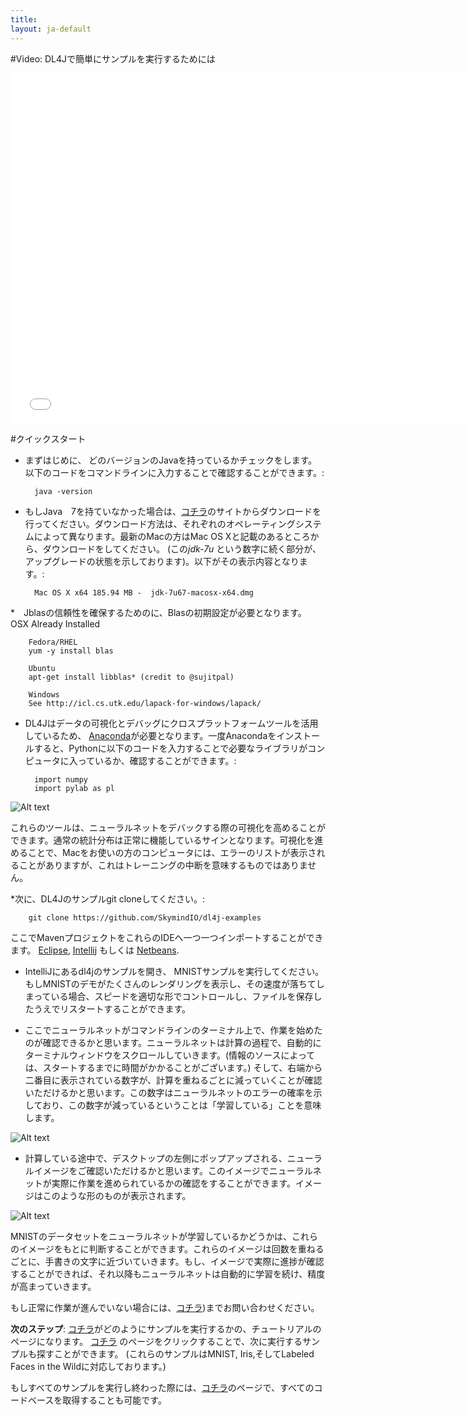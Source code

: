 ```yaml
---
title: 
layout: ja-default
---
```


#Video: DL4Jで簡単にサンプルを実行するためには

<iframe width="750" height="560" src="//www.youtube.com/embed/2lwsHKUrXMk" frameborder="0" allowfullscreen></iframe>

#クイックスタート

* まずはじめに、 どのバージョンのJavaを持っているかチェックをします。以下のコードをコマンドラインに入力することで確認することができます。:

		java -version

* もしJava　7を持ていなかった場合は、[コチラ](http://www.oracle.com/technetwork/java/javase/downloads/jdk7-downloads-1880260.html)のサイトからダウンロードを行ってください。ダウンロード方法は、それぞれのオペレーティングシステムによって異なります。最新のMacの方はMac OS Xと記載のあるところから、ダウンロードをしてください。 (この*jdk-7u* という数字に続く部分が、アップグレードの状態を示しております)。以下がその表示内容となります。:

		Mac OS X x64 185.94 MB -  jdk-7u67-macosx-x64.dmg

*　Jblasの信頼性を確保するためのに、Blasの初期設定が必要となります。
		OSX
		Already Installed
		
		Fedora/RHEL
		yum -y install blas

		Ubuntu
		apt-get install libblas* (credit to @sujitpal)

		Windows
		See http://icl.cs.utk.edu/lapack-for-windows/lapack/

* DL4Jはデータの可視化とデバッグにクロスプラットフォームツールを活用しているため、 [Anaconda](http://continuum.io/downloads)が必要となります。一度Anacondaをインストールすると、Pythonに以下のコードを入力することで必要なライブラリがコンピュータに入っているか、確認することができます。:

		import numpy
		import pylab as pl

![Alt text](../img/python_shot.png)

これらのツールは、ニューラルネットをデバックする際の可視化を高めることができます。通常の統計分布は正常に機能しているサインとなります。可視化を進めることで、Macをお使いの方のコンピュータには、エラーのリストが表示されることがありますが、これはトレーニングの中断を意味するものではありません。

*次に、DL4Jのサンプルgit cloneしてください。:

		git clone https://github.com/SkymindIO/dl4j-examples

ここでMavenプロジェクトをこれらのIDEへ一つ一つインポートすることができます。
[Eclipse](http://books.sonatype.com/m2eclipse-book/reference/creating-sect-importing-projects.html),  [Intellij](https://www.jetbrains.com/idea/help/importing-project-from-maven-model.html) もしくは [Netbeans](http://wiki.netbeans.org/MavenBestPractices).

* IntelliJにあるdl4jのサンプルを開き、 MNISTサンプルを実行してください。もしMNISTのデモがたくさんのレンダリングを表示し、その速度が落ちてしまっている場合、スピードを適切な形でコントロールし、ファイルを保存したうえでリスタートすることができます。

* ここでニューラルネットがコマンドラインのターミナル上で、作業を始めたのが確認できるかと思います。ニューラルネットは計算の過程で、自動的にターミナルウィンドウをスクロールしていきます。(情報のソースによっては、スタートするまでに時間がかかることがございます。) そして、右端から二番目に表示されている数字が、計算を重ねるごとに減っていくことが確認いただけるかと思います。この数字はニューラルネットのエラーの確率を示しており、この数字が減っているということは「学習している」ことを意味します。

![Alt text](../img/learning.png)

* 計算している途中で、デスクトップの左側にポップアップされる、ニューラルイメージをご確認いただけるかと思います。このイメージでニューラルネットが実際に作業を進められているかの確認をすることができます。イメージはこのような形のものが表示されます。

![Alt text](../img/numeral_reconstructions.png)

MNISTのデータセットをニューラルネットが学習しているかどうかは、これらのイメージをもとに判断することができます。これらのイメージは回数を重ねるごとに、手書きの文字に近づいていきます。もし、イメージで実際に進捗が確認することができれば、それ以降もニューラルネットは自動的に学習を続け、精度が高まっていきます。

もし正常に作業が進んでいない場合には、[コチラ](https://groups.google.com/forum/#!forum/deeplearning4j))までお問い合わせください。

**次のステップ**:  [コチラ](../runexample.html)がどのようにサンプルを実行するかの、チュートリアルのページになります。  [コチラ](https://github.com/SkymindIO/dl4j-examples/tree/master/src/main/java/org/deeplearning4j) のページをクリックすることで、次に実行するサンプルも探すことができます。 (これらのサンプルはMNIST, Iris,そしてLabeled Faces in the Wildに対応しております。)

もしすべてのサンプルを実行し終わった際には、[コチラ](../ja-gettingstarted.html)のページで、すべてのコードベースを取得することも可能です。
